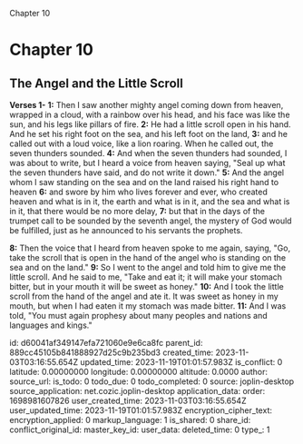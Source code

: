 Chapter 10

# Chapter 10

## The Angel and the Little Scroll

**Verses 1-**
**1:** Then I saw another mighty angel coming down from heaven, wrapped in a cloud, with a rainbow over his head, and his face was like the sun, and his legs like pillars of fire.
**2:** He had a little scroll open in his hand. And he set his right foot on the sea, and his left foot on the land,
**3:** and he called out with a loud voice, like a lion roaring. When he called out, the seven thunders sounded.
**4:** And when the seven thunders had sounded, I was about to write, but I heard a voice from heaven saying, "Seal up what the seven thunders have said, and do not write it down."
**5:** And the angel whom I saw standing on the sea and on the land raised his right hand to heaven
**6:** and swore by him who lives forever and ever, who created heaven and what is in it, the earth and what is in it, and the sea and what is in it, that there would be no more delay,
**7:** but that in the days of the trumpet call to be sounded by the seventh angel, the mystery of God would be fulfilled, just as he announced to his servants the prophets.

**8:** Then the voice that I heard from heaven spoke to me again, saying, "Go, take the scroll that is open in the hand of the angel who is standing on the sea and on the land."
**9:** So I went to the angel and told him to give me the little scroll. And he said to me, "Take and eat it; it will make your stomach bitter, but in your mouth it will be sweet as honey."
**10:** And I took the little scroll from the hand of the angel and ate it. It was sweet as honey in my mouth, but when I had eaten it my stomach was made bitter.
**11:** And I was told, "You must again prophesy about many peoples and nations and languages and kings."


id: d60041af349147efa721060e9e6ca8fc
parent_id: 889cc45105b841888927d25c9b235bd3
created_time: 2023-11-03T03:16:55.654Z
updated_time: 2023-11-19T01:01:57.983Z
is_conflict: 0
latitude: 0.00000000
longitude: 0.00000000
altitude: 0.0000
author: 
source_url: 
is_todo: 0
todo_due: 0
todo_completed: 0
source: joplin-desktop
source_application: net.cozic.joplin-desktop
application_data: 
order: 1698981607826
user_created_time: 2023-11-03T03:16:55.654Z
user_updated_time: 2023-11-19T01:01:57.983Z
encryption_cipher_text: 
encryption_applied: 0
markup_language: 1
is_shared: 0
share_id: 
conflict_original_id: 
master_key_id: 
user_data: 
deleted_time: 0
type_: 1